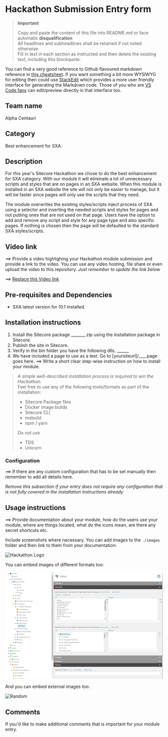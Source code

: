 
# Hackathon Submission Entry form

> __Important__  
> 
> Copy and paste the content of this file into README.md or face automatic __disqualification__  
> All headlines and subheadlines shall be retained if not noted otherwise.  
> Fill in text in each section as instructed and then delete the existing text, including this blockquote.

You can find a very good reference to Github flavoured markdown reference in [this cheatsheet](https://github.com/adam-p/markdown-here/wiki/Markdown-Cheatsheet). If you want something a bit more WYSIWYG for editing then could use [StackEdit](https://stackedit.io/app) which provides a more user friendly interface for generating the Markdown code. Those of you who are [VS Code fans](https://code.visualstudio.com/docs/languages/markdown#_markdown-preview) can edit/preview directly in that interface too.

## Team name
Alpha Centauri
## Category
Best enhancement for SXA.
## Description
For this year's Sitecore Hackathon we chose to do the best enhancement for SXA category. With our module it will eliminate a lot of unnecessary scripts and styles that are on pages in an SXA website. When this module is installed in an SXA website the site will not only be easier to manage, but it will be faster since pages will only use the scripts that they need. 

The module overwrites the existing styles/scripts inject process of SXA using a selector and inserting the needed scripts and styles for pages and not putting ones that are not used on that page. Users have the option to add and remove any script and style for any page type and also specific pages. If nothing is chosen then the page will be defaulted to the standard SXA styles/scripts.

## Video link
⟹ Provide a video highlighing your Hackathon module submission and provide a link to the video. You can use any video hosting, file share or even upload the video to this repository. _Just remember to update the link below_

⟹ [Replace this Video link](#video-link)

## Pre-requisites and Dependencies
- SXA latest version for 10.1 installed.

## Installation instructions
1. Install the Sitecore package _______.zip using the installation package in Sitecore. 
2. Publish the site in Sitecore.
3. Verify in the bin folder you have the following dlls. ______
4. We have included a page to use as a test. Go to [yoursiteurl]/____page goes here.
⟹ Write a short clear step-wise instruction on how to install your module.  

> _A simple well-described installation process is required to win the Hackathon._  
> Feel free to use any of the following tools/formats as part of the installation:
> - Sitecore Package files
> - Docker image builds
> - Sitecore CLI
> - msbuild
> - npm / yarn
> 
> _Do not use_
> - TDS
> - Unicorn

### Configuration
⟹ If there are any custom configuration that has to be set manually then remember to add all details here.

_Remove this subsection if your entry does not require any configuration that is not fully covered in the installation instructions already_

## Usage instructions

⟹ Provide documentation about your module, how do the users use your module, where are things located, what do the icons mean, are there any secret shortcuts etc.

Include screenshots where necessary. You can add images to the `./images` folder and then link to them from your documentation:

![Hackathon Logo](docs/images/hackathon.png?raw=true "Hackathon Logo")

You can embed images of different formats too:

![Selectors Screenshot](docs/images/screenshotofselectors.png?raw=true "Selectors Screenshot")

And you can embed external images too:

![Random](https://thiscatdoesnotexist.com/)

## Comments
If you'd like to make additional comments that is important for your module entry.
